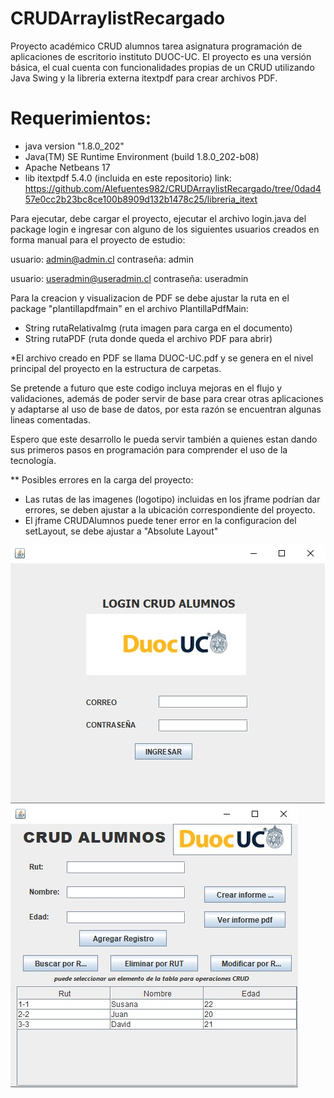 # CRUDArraylistRecargado
 Proyecto académico CRUD alumnos tarea asignatura programación de aplicaciones de escritorio instituto DUOC-UC. El proyecto es una versión básica, el cual cuenta con funcionalidades propias de un CRUD utilizando Java Swing y la libreria externa itextpdf para crear archivos PDF.

# Requerimientos:

- java version "1.8.0_202"
- Java(TM) SE Runtime Environment (build 1.8.0_202-b08)
- Apache Netbeans 17
- lib itextpdf 5.4.0 (incluida en este repositorio) link: https://github.com/Alefuentes982/CRUDArraylistRecargado/tree/0dad457e0cc2b23bc8ce100b8909d132b1478c25/libreria_itext 


Para ejecutar, debe cargar el proyecto, ejecutar el archivo login.java del package login e ingresar con alguno de los siguientes usuarios creados en forma manual para el proyecto de estudio:

 usuario: admin@admin.cl
 contraseña: admin 

 usuario: useradmin@useradmin.cl
 contraseña: useradmin 

 Para la creacion y visualizacion de PDF se debe ajustar la ruta en el package "plantillapdfmain" en el archivo PlantillaPdfMain:
 - String rutaRelativaImg (ruta imagen para carga en el documento)
 - String rutaPDF (ruta donde queda el archivo PDF para abrir)

 *El archivo creado en PDF se llama DUOC-UC.pdf y se genera en el nivel principal del proyecto en la estructura de carpetas.

  Se pretende a futuro que este codigo incluya mejoras en el flujo y validaciones, además de poder servir de base  para crear otras aplicaciones y adaptarse al uso de base de datos, por esta razón se encuentran algunas lineas comentadas. 
  
 Espero que este desarrollo le pueda servir también a quienes estan dando sus primeros pasos en programación para comprender el uso de la tecnología. 


** Posibles errores en la carga del proyecto:
  - Las rutas de las imagenes (logotipo) incluidas en los jframe podrían dar errores, se deben ajustar a la ubicación correspondiente del proyecto.
  - El jframe CRUDAlumnos puede tener error en la configuracion del setLayout, se debe ajustar a "Absolute Layout"        


  
![](img/LOG.jpg) 
![](img/crud.jpg)

